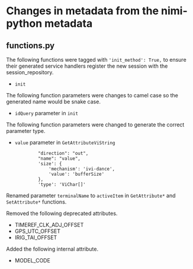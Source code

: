 # Changes in metadata from the nimi-python metadata

## functions.py

The following functions were tagged with `'init_method': True,` to ensure their generated service handlers register the new session
with the session_repository.
- `init`

The following function parameters were changes to camel case so the generated name would be snake case.
- `idQuery` parameter in `init`

The following function parameters were changed to generate the correct parameter type.
- `value` parameter in `GetAttributeViString`
```
            "direction": "out",
            "name": "value",
            'size': {
                'mechanism': 'ivi-dance',
                'value': 'bufferSize'
            },
            'type': 'ViChar[]'
```

Renamed parameter `terminalName` to `activeItem` in `GetAttribute*` and `SetAttribute*` functions.

Removed the following deprecated attributes.
- TIMEREF_CLK_ADJ_OFFSET
- GPS_UTC_OFFSET
- IRIG_TAI_OFFSET

Added the following internal attribute.
- MODEL_CODE
